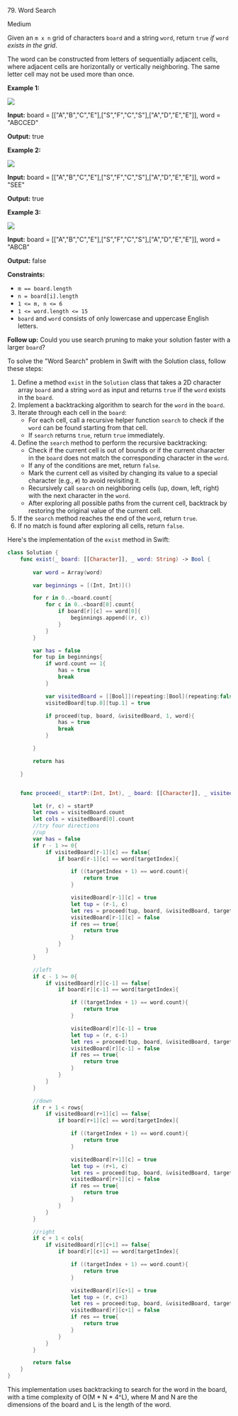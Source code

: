 79\. Word Search

Medium

Given an `m x n` grid of characters `board` and a string `word`, return `true` _if_ `word` _exists in the grid_.

The word can be constructed from letters of sequentially adjacent cells, where adjacent cells are horizontally or vertically neighboring. The same letter cell may not be used more than once.

**Example 1:**

![](https://assets.leetcode.com/uploads/2020/11/04/word2.jpg)

**Input:** board = [["A","B","C","E"],["S","F","C","S"],["A","D","E","E"]], word = "ABCCED"

**Output:** true 

**Example 2:**

![](https://assets.leetcode.com/uploads/2020/11/04/word-1.jpg)

**Input:** board = [["A","B","C","E"],["S","F","C","S"],["A","D","E","E"]], word = "SEE"

**Output:** true 

**Example 3:**

![](https://assets.leetcode.com/uploads/2020/10/15/word3.jpg)

**Input:** board = [["A","B","C","E"],["S","F","C","S"],["A","D","E","E"]], word = "ABCB"

**Output:** false 

**Constraints:**

*   `m == board.length`
*   `n = board[i].length`
*   `1 <= m, n <= 6`
*   `1 <= word.length <= 15`
*   `board` and `word` consists of only lowercase and uppercase English letters.

**Follow up:** Could you use search pruning to make your solution faster with a larger `board`?

To solve the "Word Search" problem in Swift with the Solution class, follow these steps:

1. Define a method `exist` in the `Solution` class that takes a 2D character array `board` and a string `word` as input and returns `true` if the `word` exists in the `board`.
2. Implement a backtracking algorithm to search for the `word` in the `board`.
3. Iterate through each cell in the `board`:
   - For each cell, call a recursive helper function `search` to check if the `word` can be found starting from that cell.
   - If `search` returns `true`, return `true` immediately.
4. Define the `search` method to perform the recursive backtracking:
   - Check if the current cell is out of bounds or if the current character in the `board` does not match the corresponding character in the `word`.
   - If any of the conditions are met, return `false`.
   - Mark the current cell as visited by changing its value to a special character (e.g., `#`) to avoid revisiting it.
   - Recursively call `search` on neighboring cells (up, down, left, right) with the next character in the `word`.
   - After exploring all possible paths from the current cell, backtrack by restoring the original value of the current cell.
5. If the `search` method reaches the end of the `word`, return `true`.
6. If no match is found after exploring all cells, return `false`.

Here's the implementation of the `exist` method in Swift:

```swift
class Solution {
    func exist(_ board: [[Character]], _ word: String) -> Bool {
        
        var word = Array(word)

        var beginnings = [(Int, Int)]()

        for r in 0..<board.count{
            for c in 0..<board[0].count{
                if board[r][c] == word[0]{
                    beginnings.append((r, c))
                }
            }
        }

        var has = false
        for tup in beginnings{
            if word.count == 1{
                has = true
                break
            }

            var visitedBoard = [[Bool]](repeating:[Bool](repeating:false, count:board[0].count), count:board.count)
            visitedBoard[tup.0][tup.1] = true

            if proceed(tup, board, &visitedBoard, 1, word){
                has = true
                break
            }

        }

        return has

    }


    func proceed(_ startP:(Int, Int), _ board: [[Character]], _ visitedBoard:inout[[Bool]], _ targetIndex:Int, _ word:[Character]) -> Bool{

        let (r, c) = startP
        let rows = visitedBoard.count
        let cols = visitedBoard[0].count
        //try four directions
        //up
        var has = false
        if r - 1 >= 0{
            if visitedBoard[r-1][c] == false{
                if board[r-1][c] == word[targetIndex]{

                    if ((targetIndex + 1) == word.count){
                        return true
                    }

                    visitedBoard[r-1][c] = true
                    let tup = (r-1, c)
                    let res = proceed(tup, board, &visitedBoard, targetIndex+1, word)
                    visitedBoard[r-1][c] = false
                    if res == true{
                        return true
                    }
                }
            }
        }

        //left
        if c - 1 >= 0{
            if visitedBoard[r][c-1] == false{
                if board[r][c-1] == word[targetIndex]{

                    if ((targetIndex + 1) == word.count){
                        return true
                    }

                    visitedBoard[r][c-1] = true
                    let tup = (r, c-1)
                    let res = proceed(tup, board, &visitedBoard, targetIndex+1, word)
                    visitedBoard[r][c-1] = false
                    if res == true{
                        return true
                    }
                }
            }
        }

        //down
        if r + 1 < rows{
            if visitedBoard[r+1][c] == false{
                if board[r+1][c] == word[targetIndex]{

                    if ((targetIndex + 1) == word.count){
                        return true
                    }

                    visitedBoard[r+1][c] = true
                    let tup = (r+1, c)
                    let res = proceed(tup, board, &visitedBoard, targetIndex+1, word)
                    visitedBoard[r+1][c] = false
                    if res == true{
                        return true
                    }
                }
            }
        }

        //right
        if c + 1 < cols{
            if visitedBoard[r][c+1] == false{
                if board[r][c+1] == word[targetIndex]{

                    if ((targetIndex + 1) == word.count){
                        return true
                    }

                    visitedBoard[r][c+1] = true
                    let tup = (r, c+1)
                    let res = proceed(tup, board, &visitedBoard, targetIndex+1, word)
                    visitedBoard[r][c+1] = false
                    if res == true{
                        return true
                    }
                }
            }
        }

        return false
    }
}
```

This implementation uses backtracking to search for the word in the board, with a time complexity of O(M * N * 4^L), where M and N are the dimensions of the board and L is the length of the word.